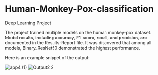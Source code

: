 # Human-Monkey-Pox-classification
Deep Learning Project

The project trained multiple models on the human monkey-pox dataset. Model results, including accuracy, F1-score, recall, and precision, are documented in the Results-Report file. It was discovered that among all models, Binary_ResNet50 demonstrated the highest performance.



Here is an example snippet of the output:



![app4 (1)](https://github.com/Divarshana-Saxena/Human-Monkey-Pox-classification-/assets/140905073/9cba6ca3-c68e-4b44-a139-5064e91a2059)  ![Output2 2](https://github.com/Divarshana-Saxena/Human-Monkey-Pox-classification-/assets/140905073/0a607598-b0ee-47ba-890f-6a7ec7f1693b)

